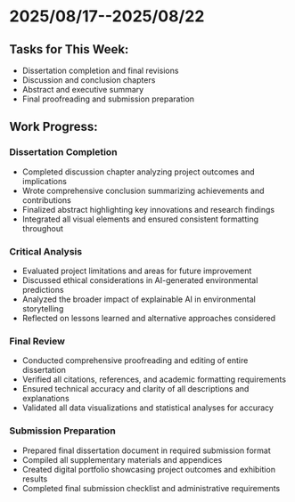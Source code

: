 # 2025/08/17--2025/08/22

## Tasks for This Week:
- Dissertation completion and final revisions
- Discussion and conclusion chapters
- Abstract and executive summary
- Final proofreading and submission preparation

## Work Progress:

### Dissertation Completion
- Completed discussion chapter analyzing project outcomes and implications
- Wrote comprehensive conclusion summarizing achievements and contributions
- Finalized abstract highlighting key innovations and research findings
- Integrated all visual elements and ensured consistent formatting throughout

### Critical Analysis
- Evaluated project limitations and areas for future improvement
- Discussed ethical considerations in AI-generated environmental predictions
- Analyzed the broader impact of explainable AI in environmental storytelling
- Reflected on lessons learned and alternative approaches considered

### Final Review
- Conducted comprehensive proofreading and editing of entire dissertation
- Verified all citations, references, and academic formatting requirements
- Ensured technical accuracy and clarity of all descriptions and explanations
- Validated all data visualizations and statistical analyses for accuracy

### Submission Preparation
- Prepared final dissertation document in required submission format
- Compiled all supplementary materials and appendices
- Created digital portfolio showcasing project outcomes and exhibition results
- Completed final submission checklist and administrative requirements

